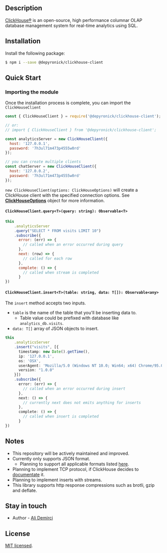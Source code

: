## Description

[ClickHouse®](https://clickhouse.com/) is an open-source, high performance columnar OLAP database management system for real-time analytics using SQL.

## Installation

Install the following package:

```bash
$ npm i --save @depyronick/clickhouse-client
```

## Quick Start

### Importing the module
Once the installation process is complete, you can import the `ClickHouseClient` 

```javascript
const { ClickHouseClient } = require('@depyronick/clickhouse-client');

// or:
// import { ClickHouseClient } from '@depyronick/clickhouse-client';

const analyticsServer = new ClickHouseClient({
  host: '127.0.0.1',
  password: '7h3ul71m473p4555w0rd'
});

// you can create multiple clients
const chatServer = new ClickHouseClient({
  host: '127.0.0.2',
  password: '7h3ul71m473p4555w0rd'
});
```
`new ClickHouseClient(options: ClickHouseOptions)` will create a ClickHouse client with the specified connection options. See **[ClickHouseOptions](https://github.com/depyronick/clickhouse-client/blob/main/src/client/interfaces/ClickHouseClientOptions.ts "ClickHouseOptions")** object for more information.

#### `ClickHouseClient.query<T>(query: string): Observable<T>`

```javascript
this
    .analyticsServer
    .query("SELECT * FROM visits LIMIT 10")
    .subscribe({
      error: (err) => {
        // called when an error occurred during query
      },
      next: (row) => {
        // called for each row
      },
      complete: () => {
        // called when stream is completed
      }
})
```

#### `ClickHouseClient.insert<T>(table: string, data: T[]): Observable<any>`

The `insert` method accepts two inputs. 
- `table` is the name of the table that you'll be inserting data to. 
	- Table value could be prefixed with database like `analytics_db.visits`.
- `data: T[]` array of JSON objects to insert.

```typescript
this
    .analyticsServer
    .insert("visits", [{
      timestamp: new Date().getTime(),
      ip: '127.0.0.1',
      os: 'OSX',
      userAgent: 'Mozilla/5.0 (Windows NT 10.0; Win64; x64) Chrome/95.0.4638.69 Safari/537.36',
      version: "1.0.0"
    }])
    .subscribe({
      error: (err) => {
        // called when an error occurred during insert
      },
      next: () => {
        // currently next does not emits anything for inserts
      },
      complete: () => {
        // called when insert is completed
      }
})
```

## Notes
- This repository will be actively maintained and improved.
- Currently only supports JSON format. 
	- Planning to support all applicable formats listed [here](https://clickhouse.com/docs/en/interfaces/formats/ "here").
- Planning to implement TCP protocol, if ClickHouse decides to [documentate](https://clickhouse.com/docs/en/interfaces/tcp/ "documentate") it.
- Planning to implement inserts with streams.
- This library supports http response compressions such as brotli, gzip and deflate.
## Stay in touch

- Author - [Ali Demirci](https://github.com/depyronick)

## License

[MIT licensed](LICENSE).

